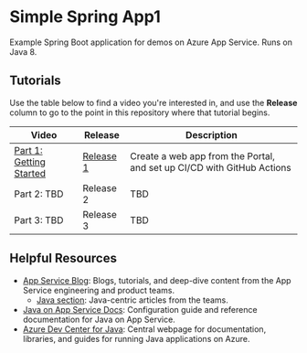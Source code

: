 # Simple Spring App1

Example Spring Boot application for demos on Azure App Service. Runs on Java 8.

## Tutorials

Use the table below to find a video you're interested in, and use the **Release** column to go to the point in this repository where that tutorial begins.

| Video                    | Release       | Description                                                                  |
|--------------------------|---------------|------------------------------------------------------------------------------|
| [Part 1: Getting Started](https://www.youtube.com/watch?v=v-hyfciTHAI)  | [Release 1](https://github.com/JasonFreeberg/simple-spring-app/releases/tag/1.0) | Create a web app from the Portal, and set up CI/CD with GitHub Actions |
| Part 2: TBD | Release 2 | TBD |
| Part 3: TBD | Release 3 | TBD |

## Helpful Resources

- [App Service Blog](https://aka.ms/appserviceblog): Blogs, tutorials, and deep-dive content from the App Service engineering and product teams.
  - [Java section](https://azure.github.io/AppService/java/): Java-centric articles from the teams.
- [Java on App Service Docs](https://docs.microsoft.com/azure/app-service/configure-language-java?pivots=platform-linux): Configuration guide and reference documentation for Java on App Service.
- [Azure Dev Center for Java](https://docs.microsoft.com/azure/developer/java/): Central webpage for documentation, libraries, and guides for running Java applications on Azure.
